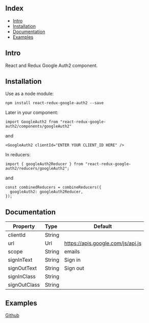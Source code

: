 ## Index

- [Intro](#intro)
- [Installation](#installation)
- [Documentation](#documentation)
- [Examples](#examples)

## Intro

React and Redux Google Auth2 component.

## Installation

Use as a node module:

```
npm install react-redux-google-auth2 --save
```

Later in your component:

```
import GoogleAuth2 from "react-redux-google-auth2/components/googleAuth2"
```

and

```
<GoogleAuth2 clientId="ENTER YOUR CLIENT_ID HERE" />
```

In reducers:

```
import { googleAuth2Reducer } from "react-redux-google-auth2/reducers/googleAuth2";
```

and

```
const combinedReducers = combineReducers({
  googleAuth2: googleAuth2Reducer,
});
```

## Documentation

| Property     | Type   | Default                           |
| ------------ | :----- | --------------------------------- |
| clientId     | String |                                   |
| url          | Url    | https://apis.google.com/js/api.js |
| scope        | String | emails                            |
| signInText   | String | Sign in                           |
| signOutText  | String | Sign out                          |
| signInClass  | String |                                   |
| signOutClass | String |                                   |

## Examples

[Github](https://github.com/iding-ir/note-manager)

